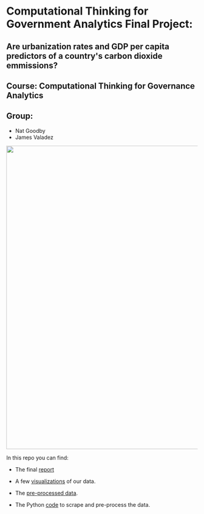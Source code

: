 # Computational Thinking for Government Analytics Final Project: 
## Are urbanization rates and GDP per capita predictors of a country's carbon dioxide emmissions?
## Course: Computational Thinking for Governance Analytics

## Group: 

* Nat Goodby
* James Valadez

<center>
<img src="https://github.com/ngoodby/Final_Project_James_Nat/blob/master/ProjectPhotop.jpg" width="800">
</center>

In this repo you can find:

* The final [report](http://htmlpreview.github.io/?https://github.com/ngoodby/Final_Project_James_Nat/blob/master/FinalProject_R_Work.html)

* A few [visualizations](https://github.com/ngoodby/Final_Project_James_Nat/blob/master/DataProjVisualization.pdf) of our data.

* The [pre-processed data](https://github.com/ngoodby/Final_Project_James_Nat/blob/master/Data/Cleaned_Data.csv).

* The Python [code](https://github.com/ngoodby/Final_Project_James_Nat/blob/master/Data/Data_Preprocessing.ipynb) to scrape and pre-process the data.
